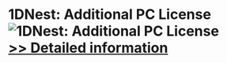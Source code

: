 # 1DNest: Additional PC License<br />![1DNest: Additional PC License](https://mycommerce.akamaized.net/api/pimages/P168655/BIG/168655.JPG)<br />[>> Detailed information](https://secure.shareit.com/shareit/product.html?productid=168655&affiliateid=200057808)